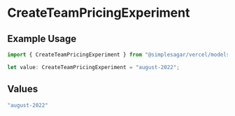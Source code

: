 # CreateTeamPricingExperiment

## Example Usage

```typescript
import { CreateTeamPricingExperiment } from "@simplesagar/vercel/models/createteamop.js";

let value: CreateTeamPricingExperiment = "august-2022";
```

## Values

```typescript
"august-2022"
```